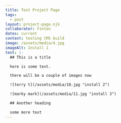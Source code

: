 ```yaml
---
title: Test Project Page
tags:
  - post
layout: project-page.njk
collaborator: Fintan
dates: current
context: testing CMS build
image: /assets/media/4.jpg
imageAlt: Install 1
text: |-
  ## This is a title

  here is some text. 

  there will be a couple of images now

  ![terry t](/assets/media/10.jpg "install 2")

  ![marky mark](/assets/media/11.jpg "install 3")

  ## Another heading

  some more text
---
```

